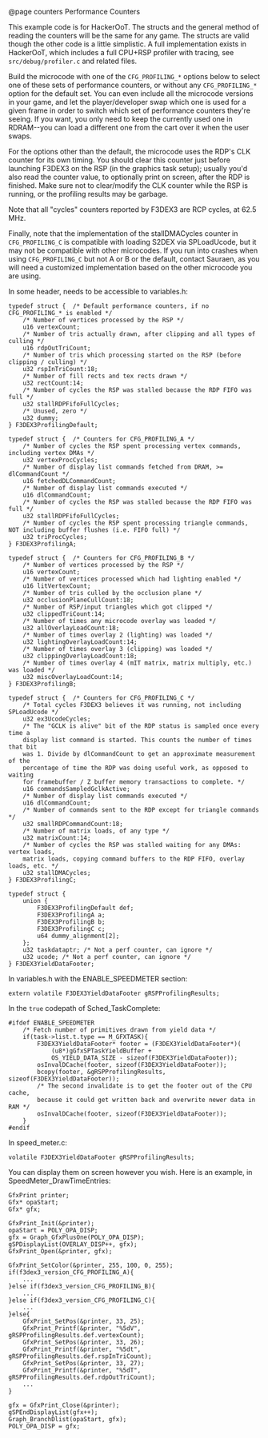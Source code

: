 @page counters Performance Counters

This example code is for HackerOoT. The structs and the general method of
reading the counters will be the same for any game. The structs are valid though
the other code is a little simplistic. A full implementation exists in
HackerOoT, which includes a full CPU+RSP profiler with tracing, see
`src/debug/profiler.c` and related files.

Build the microcode with one of the `CFG_PROFILING_*` options below to select one
of these sets of performance counters, or without any `CFG_PROFILING_*` option for
the default set. You can even include all the microcode versions in your game,
and let the player/developer swap which one is used for a given frame in order
to switch which set of performance counters they're seeing. If you want, you
only need to keep the currently used one in RDRAM--you can load a different one
from the cart over it when the user swaps.

For the options other than the default, the microcode uses the RDP's CLK counter
for its own timing. You should clear this counter just before launching F3DEX3
on the RSP (in the graphics task setup); usually you'd also read the counter
value, to optionally print on screen, after the RDP is finished. Make sure not
to clear/modify the CLK counter while the RSP is running, or the profiling
results may be garbage.

Note that all "cycles" counters reported by F3DEX3 are RCP cycles, at 62.5 MHz.

Finally, note that the implementation of the stallDMACycles counter in 
`CFG_PROFILING_C` is compatible with loading S2DEX via SPLoadUcode, but it may not
be compatible with other microcodes. If you run into crashes when using
`CFG_PROFILING_C` but not A or B or the default, contact Sauraen, as you will need
a customized implementation based on the other microcode you are using.

In some header, needs to be accessible to variables.h:
```
typedef struct {  /* Default performance counters, if no CFG_PROFILING_* is enabled */
    /* Number of vertices processed by the RSP */
    u16 vertexCount;
    /* Number of tris actually drawn, after clipping and all types of culling */
    u16 rdpOutTriCount;
    /* Number of tris which processing started on the RSP (before clipping / culling) */
    u32 rspInTriCount:18;
    /* Number of fill rects and tex rects drawn */
    u32 rectCount:14;
    /* Number of cycles the RSP was stalled because the RDP FIFO was full */
    u32 stallRDPFifoFullCycles;
    /* Unused, zero */
    u32 dummy;
} F3DEX3ProfilingDefault;

typedef struct {  /* Counters for CFG_PROFILING_A */
    /* Number of cycles the RSP spent processing vertex commands, including vertex DMAs */
    u32 vertexProcCycles;
    /* Number of display list commands fetched from DRAM, >= dlCommandCount */
    u16 fetchedDLCommandCount;
    /* Number of display list commands executed */
    u16 dlCommandCount;
    /* Number of cycles the RSP was stalled because the RDP FIFO was full */
    u32 stallRDPFifoFullCycles;
    /* Number of cycles the RSP spent processing triangle commands, NOT including buffer flushes (i.e. FIFO full) */
    u32 triProcCycles;
} F3DEX3ProfilingA;

typedef struct {  /* Counters for CFG_PROFILING_B */
    /* Number of vertices processed by the RSP */
    u16 vertexCount;
    /* Number of vertices processed which had lighting enabled */
    u16 litVertexCount;
    /* Number of tris culled by the occlusion plane */
    u32 occlusionPlaneCullCount:18;
    /* Number of RSP/input triangles which got clipped */
    u32 clippedTriCount:14;
    /* Number of times any microcode overlay was loaded */
    u32 allOverlayLoadCount:18;
    /* Number of times overlay 2 (lighting) was loaded */
    u32 lightingOverlayLoadCount:14;
    /* Number of times overlay 3 (clipping) was loaded */
    u32 clippingOverlayLoadCount:18;
    /* Number of times overlay 4 (mIT matrix, matrix multiply, etc.) was loaded */
    u32 miscOverlayLoadCount:14;
} F3DEX3ProfilingB;

typedef struct {  /* Counters for CFG_PROFILING_C */
    /* Total cycles F3DEX3 believes it was running, not including SPLoadUcode */
    u32 ex3UcodeCycles;
    /* The "GCLK is alive" bit of the RDP status is sampled once every time a
    display list command is started. This counts the number of times that bit
    was 1. Divide by dlCommandCount to get an approximate measurement of the
    percentage of time the RDP was doing useful work, as opposed to waiting
    for framebuffer / Z buffer memory transactions to complete. */
    u16 commandsSampledGclkActive;
    /* Number of display list commands executed */
    u16 dlCommandCount;
    /* Number of commands sent to the RDP except for triangle commands */
    u32 smallRDPCommandCount:18;
    /* Number of matrix loads, of any type */
    u32 matrixCount:14;
    /* Number of cycles the RSP was stalled waiting for any DMAs: vertex loads,
    matrix loads, copying command buffers to the RDP FIFO, overlay loads, etc. */
    u32 stallDMACycles;
} F3DEX3ProfilingC;

typedef struct {
    union {
        F3DEX3ProfilingDefault def;
        F3DEX3ProfilingA a;
        F3DEX3ProfilingB b;
        F3DEX3ProfilingC c;
        u64 dummy_alignment[2];
    };
    u32 taskdataptr; /* Not a perf counter, can ignore */
    u32 ucode; /* Not a perf counter, can ignore */
} F3DEX3YieldDataFooter;
```

In variables.h with the ENABLE_SPEEDMETER section:
```
extern volatile F3DEX3YieldDataFooter gRSPProfilingResults;
```

In the `true` codepath of Sched_TaskComplete:
```
#ifdef ENABLE_SPEEDMETER
    /* Fetch number of primitives drawn from yield data */
    if(task->list.t.type == M_GFXTASK){
        F3DEX3YieldDataFooter* footer = (F3DEX3YieldDataFooter*)(
            (u8*)gGfxSPTaskYieldBuffer +
            OS_YIELD_DATA_SIZE - sizeof(F3DEX3YieldDataFooter));
        osInvalDCache(footer, sizeof(F3DEX3YieldDataFooter));
        bcopy(footer, &gRSPProfilingResults, sizeof(F3DEX3YieldDataFooter));
        /* The second invalidate is to get the footer out of the CPU cache,
        because it could get written back and overwrite newer data in RAM */
        osInvalDCache(footer, sizeof(F3DEX3YieldDataFooter));
    }
#endif
```

In speed_meter.c:
```
volatile F3DEX3YieldDataFooter gRSPProfilingResults;
```

You can display them on screen however you wish. Here is an example, in
SpeedMeter_DrawTimeEntries:
```
GfxPrint printer;
Gfx* opaStart;
Gfx* gfx;

GfxPrint_Init(&printer);
opaStart = POLY_OPA_DISP;
gfx = Graph_GfxPlusOne(POLY_OPA_DISP);
gSPDisplayList(OVERLAY_DISP++, gfx);
GfxPrint_Open(&printer, gfx);

GfxPrint_SetColor(&printer, 255, 100, 0, 255);
if(f3dex3_version_CFG_PROFILING_A){
    ...
}else if(f3dex3_version_CFG_PROFILING_B){
    ...
}else if(f3dex3_version_CFG_PROFILING_C){
    ...
}else{
    GfxPrint_SetPos(&printer, 33, 25);
    GfxPrint_Printf(&printer, "%5dV", gRSPProfilingResults.def.vertexCount);
    GfxPrint_SetPos(&printer, 33, 26);
    GfxPrint_Printf(&printer, "%5dt", gRSPProfilingResults.def.rspInTriCount);
    GfxPrint_SetPos(&printer, 33, 27);
    GfxPrint_Printf(&printer, "%5dT", gRSPProfilingResults.def.rdpOutTriCount);
    ...
}

gfx = GfxPrint_Close(&printer);
gSPEndDisplayList(gfx++);
Graph_BranchDlist(opaStart, gfx);
POLY_OPA_DISP = gfx;
```

